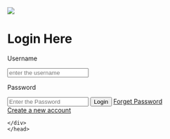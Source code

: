 <!DOCTYPE html>
<html lang="en">
<head>
    <title>loginbox</title>
    <link rel="stylesheet" type="text/css" href="style.css">
<body>
    <div class="loginbox">
        <img src="logo.jpg" class="logo">
        <H1>Login Here</H1>
        <form>
            <p>Username</p>
            <input type="text" name="" placeholder="enter the username">
            <p>Password</p>
            <input type="password" name="" placeholder="Enter the Password">
            <input type="submit" name="" value="Login">
            <a href="#">Forget Password</a><br> 
            <a href="#">Create a  new account</a> 
        </form>

    </div>
    </head>
</body>

</html>


